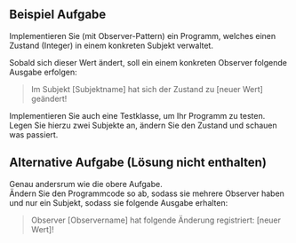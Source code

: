 ## Beispiel Aufgabe
Implementieren Sie (mit Observer-Pattern) ein Programm, welches einen Zustand (Integer) in einem konkreten Subjekt verwaltet.   
  
Sobald sich dieser Wert ändert, soll ein einem konkreten Observer folgende Ausgabe erfolgen:
> Im Subjekt [Subjektname] hat sich der Zustand zu [neuer Wert] geändert!

Implementieren Sie auch eine Testklasse, um Ihr Programm zu testen.  
Legen Sie hierzu zwei Subjekte an, ändern Sie den Zustand und schauen was passiert.


## Alternative Aufgabe (Lösung nicht enthalten)
Genau andersrum wie die obere Aufgabe.  
Ändern Sie den Programmcode so ab, sodass sie mehrere Observer haben und nur ein Subjekt, sodass sie folgende Ausgabe erhalten:
> Observer [Observername] hat folgende Änderung registriert: [neuer Wert]!